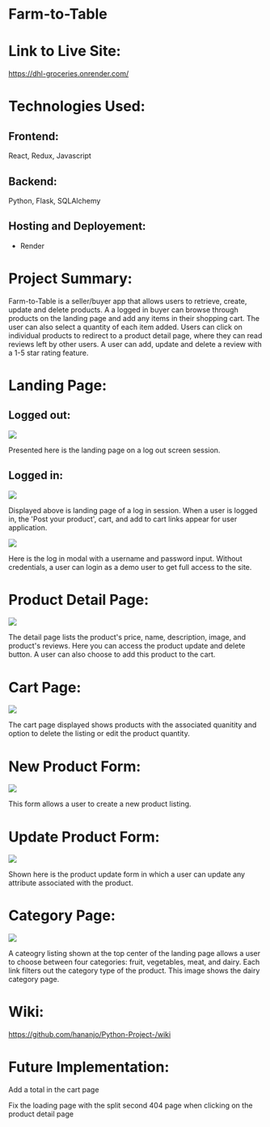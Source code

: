 # Farm-to-Table

# Link to Live Site:

https://dhl-groceries.onrender.com/

# Technologies Used:

## Frontend:

React, Redux, Javascript

## Backend:

Python, Flask, SQLAlchemy

## Hosting and Deployement:

- Render

# Project Summary:

Farm-to-Table is a seller/buyer app that allows users to retrieve, create, update and delete products. A a logged in buyer can browse through products on the landing page and add any items in their shopping cart. The user can also select a quantity of each item added. Users can click on individual products to redirect to a product detail page, where they can read reviews left by other users. A user can add, update and delete a review with a 1-5 star rating feature.

# Landing Page:

## Logged out:

![](https://res.cloudinary.com/dsu4khzr3/image/upload/v1687561103/86abfe242a76a318d851157875783bd3_xwob5k.jpg)

Presented here is the landing page on a log out screen session.

## Logged in:

![](https://res.cloudinary.com/dwphwqyrn/image/upload/v1689806696/Screen_Shot_2023-07-19_at_3.28.19_PM_hlnlts.png)

Displayed above is landing page of a log in session. When a user is logged in, the 'Post your product', cart, and add to cart links appear for user application.

![](https://res.cloudinary.com/dsu4khzr3/image/upload/v1687561151/382a27873f614e9afc36a8649e36a1af_tygxzz.png)

Here is the log in modal with a username and password input. Without credentials, a user can login as a demo user to get full access to the site.

# Product Detail Page:

![](https://res.cloudinary.com/dsu4khzr3/image/upload/v1687561184/65932baefc3e908755f1d00763d2ea10_rx7fmg.png)

The detail page lists the product's price, name, description, image, and product's reviews. Here you can access the product update and delete button. A user can also choose to add this product to the cart.

# Cart Page:

![](https://res.cloudinary.com/dsu4khzr3/image/upload/v1687561281/1cfba1f6f8d583b91ee23e0f720f568c_h3uqqo.png)

The cart page displayed shows products with the associated quanitity and option to delete the listing or edit the product quantity.

# New Product Form:

![](https://res.cloudinary.com/dwphwqyrn/image/upload/v1689806692/Screen_Shot_2023-07-19_at_3.43.31_PM_bpczli.png)

This form allows a user to create a new product listing.

# Update Product Form:

![](https://res.cloudinary.com/dwphwqyrn/image/upload/v1689806692/Screen_Shot_2023-07-19_at_3.43.55_PM_snxw6b.png)

Shown here is the product update form in which a user can update any attribute associated with the product.

# Category Page:

![](https://res.cloudinary.com/dwphwqyrn/image/upload/v1689806698/Screen_Shot_2023-07-19_at_3.34.03_PM_ntwgeo.png)

A cateogry listing shown at the top center of the landing page allows a user to choose between four categories: fruit, vegetables, meat, and dairy. Each link filters out the category type of the product. This image shows the dairy category page.

# Wiki:

https://github.com/hananjo/Python-Project-/wiki

# Future Implementation:

Add a total in the cart page

Fix the loading page with the split second 404 page when clicking on the product detail page
